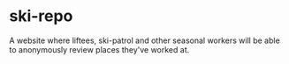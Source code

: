 # ski-repo
A website where liftees, ski-patrol and other seasonal workers will be able to anonymously review places they've worked at. 
